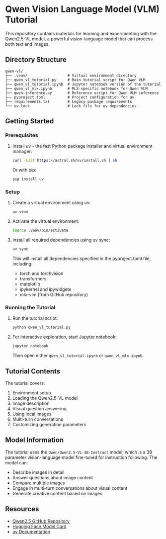 # Qwen Vision Language Model (VLM) Tutorial

This repository contains materials for learning and experimenting with the Qwen2.5-VL model, a powerful vision-language model that can process both text and images.

## Directory Structure

```
qwen-vl/
├── .venv/                  # Virtual environment directory
├── qwen_vl_tutorial.py     # Main tutorial script for Qwen VLM
├── qwen_vl_tutorial.ipynb  # Jupyter notebook version of the tutorial
├── qwen_vl_mlx.ipynb       # MLX-specific notebook for Qwen VLM
├── qwen-inference.py       # Reference script for Qwen VLM inference
├── pyproject.toml          # Project configuration for uv
├── requirements.txt        # Legacy package requirements
└── uv.lock                 # Lock file for uv dependencies
```

## Getting Started

### Prerequisites

1. Install uv - the fast Python package installer and virtual environment manager:
   ```bash
   curl -LsSf https://astral.sh/uv/install.sh | sh
   ```
   
   Or with pip:
   ```bash
   pip install uv
   ```

### Setup

1. Create a virtual environment using uv:
   ```bash
   uv venv
   ```

2. Activate the virtual environment:
   ```bash
   source .venv/bin/activate
   ```

3. Install all required dependencies using uv sync:
   ```bash
   uv sync
   ```
   
   This will install all dependencies specified in the pyproject.toml file, including:
   - torch and torchvision
   - transformers
   - matplotlib
   - ipykernel and ipywidgets
   - mlx-vlm (from GitHub repository)

### Running the Tutorial

1. Run the tutorial script:
   ```bash
   python qwen_vl_tutorial.py
   ```

2. For interactive exploration, start Jupyter notebook:
   ```bash
   jupyter notebook
   ```
   
   Then open either `qwen_vl_tutorial.ipynb` or `qwen_vl_mlx.ipynb`.

## Tutorial Contents

The tutorial covers:

1. Environment setup
2. Loading the Qwen2.5-VL model
3. Image description
4. Visual question answering
5. Using local images
6. Multi-turn conversations
7. Customizing generation parameters

## Model Information

The tutorial uses the `Qwen/Qwen2.5-VL-3B-Instruct` model, which is a 3B parameter vision-language model fine-tuned for instruction following. The model can:

- Describe images in detail
- Answer questions about image content
- Compare multiple images
- Engage in multi-turn conversations about visual content
- Generate creative content based on images

## Resources

- [Qwen2.5 GitHub Repository](https://github.com/QwenLM/Qwen2.5)
- [Hugging Face Model Card](https://huggingface.co/Qwen/Qwen2.5-VL-3B-Instruct)
- [uv Documentation](https://github.com/astral-sh/uv)
